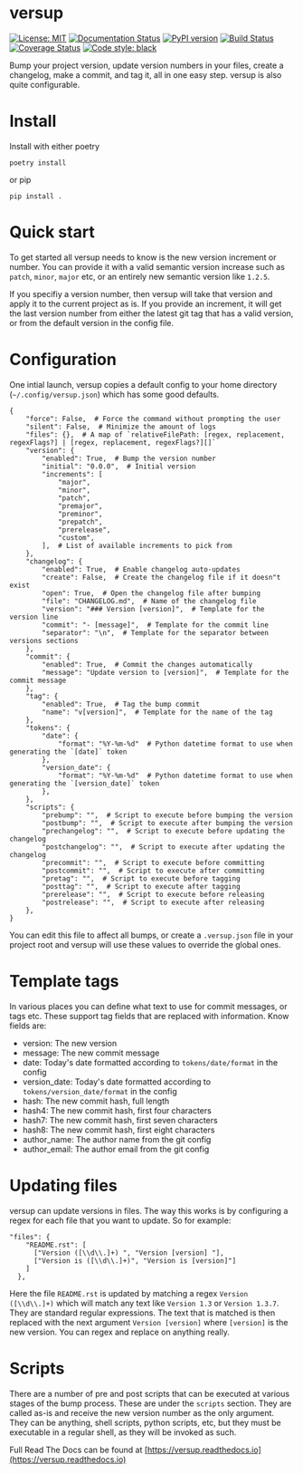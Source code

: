 # versup

[![License: MIT](https://img.shields.io/badge/License-MIT-yellow.svg)](https://opensource.org/licenses/MIT)
[![Documentation Status](https://readthedocs.org/projects/versup/badge/?version=latest)](https://versup.readthedocs.io/en/latest/?badge=latest)
[![PyPI version](https://badge.fury.io/py/versup.svg)](https://badge.fury.io/py/versup)
[![Build Status](https://travis-ci.com/Svenito/versup.svg?branch=master)](https://travis-ci.com/Svenito/versup)
[![Coverage Status](https://coveralls.io/repos/github/Svenito/versup/badge.svg?branch=next)](https://coveralls.io/github/Svenito/versup?branch=next)
[![Code style: black](https://img.shields.io/badge/code%20style-black-000000.svg)](https://github.com/psf/black)

Bump your project version, update version numbers in your files, create a changelog,
make a commit, and tag it, all in one easy step. versup is also quite configurable.

# Install

Install with either poetry

`poetry install`

or pip

`pip install .`

# Quick start

To get started all versup needs to know is the new version increment or number.
You can provide it with a valid semantic version increase such as `patch`, `minor`,
`major` etc, or an entirely new semantic version like `1.2.5`.

If you specifiy a version number, then versup will take that version and apply
it to the current project as is. If you provide an increment, it will get the
last version number from either the latest git tag that has a valid version,
or from the default version in the config file.

# Configuration

One intial launch, versup copies a default config to your home directory (`~/.config/versup.json`) which has some good defaults.

```
{
    "force": False,  # Force the command without prompting the user
    "silent": False,  # Minimize the amount of logs
    "files": {},  # A map of `relativeFilePath: [regex, replacement, regexFlags?] | [regex, replacement, regexFlags?][]`
    "version": {
        "enabled": True,  # Bump the version number
        "initial": "0.0.0",  # Initial version
        "increments": [
            "major",
            "minor",
            "patch",
            "premajor",
            "preminor",
            "prepatch",
            "prerelease",
            "custom",
        ],  # List of available increments to pick from
    },
    "changelog": {
        "enabled": True,  # Enable changelog auto-updates
        "create": False,  # Create the changelog file if it doesn"t exist
        "open": True,  # Open the changelog file after bumping
        "file": "CHANGELOG.md",  # Name of the changelog file
        "version": "### Version [version]",  # Template for the version line
        "commit": "- [message]",  # Template for the commit line
        "separator": "\n",  # Template for the separator between versions sections
    },
    "commit": {
        "enabled": True,  # Commit the changes automatically
        "message": "Update version to [version]",  # Template for the commit message
    },
    "tag": {
        "enabled": True,  # Tag the bump commit
        "name": "v[version]",  # Template for the name of the tag
    },
    "tokens": {
        "date": {
            "format": "%Y-%m-%d"  # Python datetime format to use when generating the `[date]` token
        },
        "version_date": {
            "format": "%Y-%m-%d"  # Python datetime format to use when generating the `[version_date]` token
        },
    },
    "scripts": {
        "prebump": "",  # Script to execute before bumping the version
        "postbump": "",  # Script to execute after bumping the version
        "prechangelog": "",  # Script to execute before updating the changelog
        "postchangelog": "",  # Script to execute after updating the changelog
        "precommit": "",  # Script to execute before committing
        "postcommit": "",  # Script to execute after committing
        "pretag": "",  # Script to execute before tagging
        "posttag": "",  # Script to execute after tagging
        "prerelease": "",  # Script to execute before releasing
        "postrelease": "",  # Script to execute after releasing
    },
}
```

You can edit this file to affect all bumps, or create a `.versup.json` file in your project root
and versup will use these values to override the global ones.

# Template tags

In various places you can define what text to use for commit messages, or tags etc.
These support tag fields that are replaced with information. Know fields are:

- version: The new version
- message: The new commit message
- date: Today's date formatted according to `tokens/date/format` in the config
- version_date: Today's date formatted according to `tokens/version_date/format` in the config
- hash: The new commit hash, full length
- hash4: The new commit hash, first four characters
- hash7: The new commit hash, first seven characters
- hash8: The new commit hash, first eight characters
- author_name: The author name from the git config
- author_email: The author email from the git config

# Updating files

versup can update versions in files. The way this works is by configuring a regex
for each file that you want to update. So for example:

```
"files": {
    "README.rst": [
      ["Version ([\\d\\.]+) ", "Version [version] "],
      ["Version is ([\\d\\.]+)", "Version is [version]"]
    ]
  },
```

Here the file `README.rst` is updated by matching a regex `Version ([\\d\\.]+)`
which will match any text like `Version 1.3` or `Version 1.3.7`. They are standard
regular expressions. The text that is matched is then replaced with the next argument
`Version [version]` where `[version]` is the new version. You can regex and replace on
anything really.

# Scripts

There are a number of pre and post scripts that can be executed at various
stages of the bump process. These are under the `scripts` section. They are
called as-is and receive the new version number as the only argument. They
can be anything, shell scripts, python scripts, etc, but they must be
executable in a regular shell, as they will be invoked as such.

Full Read The Docs can be found at [https://versup.readthedocs.io](https://versup.readthedocs.io)
